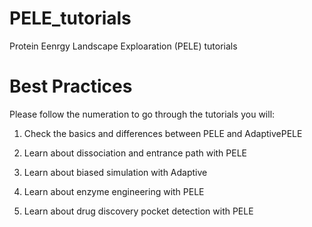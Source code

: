 # PELE_tutorials

Protein Eenrgy Landscape Exploaration (PELE) tutorials

# Best Practices

Please follow the numeration to go through the tutorials you will:

1) Check the basics and differences between PELE and AdaptivePELE

2) Learn about dissociation and entrance path with PELE

3) Learn about biased simulation with Adaptive

4) Learn about enzyme engineering with PELE

5) Learn about drug discovery pocket detection with PELE
